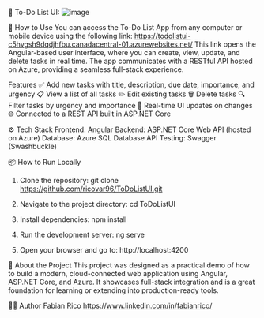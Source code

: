 📝 To-Do List UI:
![image](https://github.com/user-attachments/assets/5b32fed5-6fe7-4f15-8087-d2910f1fd18d)

🚀 How to Use
You can access the To-Do List App from any computer or mobile device using the following link:
https://todolistui-c5hvgsh9dqdjhfbu.canadacentral-01.azurewebsites.net/
This link opens the Angular-based user interface, where you can create, view, update, and delete tasks in real time. The app communicates with a RESTful API hosted on Azure, providing a seamless full-stack experience.

Features
✅ Add new tasks with title, description, due date, importance, and urgency
📋 View a list of all tasks
✏️ Edit existing tasks
🗑️ Delete tasks
🔍 Filter tasks by urgency and importance
🔄 Real-time UI updates on changes
🌐 Connected to a REST API built in ASP.NET Core

⚙️ Tech Stack
Frontend: Angular
Backend: ASP.NET Core Web API (hosted on Azure)
Database: Azure SQL Database
API Testing: Swagger (Swashbuckle)

📦 How to Run Locally

1. Clone the repository:
git clone https://github.com/ricovar96/ToDoListUI.git

3. Navigate to the project directory:
cd ToDoListUI

3. Install dependencies:
npm install

4. Run the development server:
ng serve

5. Open your browser and go to:
http://localhost:4200


🧠 About the Project
This project was designed as a practical demo of how to build a modern, cloud-connected web application using Angular, ASP.NET Core, and Azure. It showcases full-stack integration and is a great foundation for learning or extending into production-ready tools.

👨‍💻 Author
Fabian Rico 
https://www.linkedin.com/in/fabianrico/
